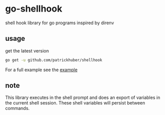 # go-shellhook

shell hook library for go programs inspired by direnv

## usage

get the latest version

```bash
go get -u github.com/patrickhuber/shellhook
```

For a full example see the [example](cmd/example/README.md)

## note

This library executes in the shell prompt and does an export of variables in the current shell session. These shell variables will persist between commands. 
